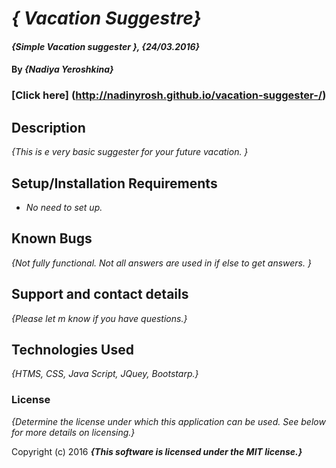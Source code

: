 # _{ Vacation Suggestre}_

#### _{Simple Vacation suggester }, {24/03.2016}_

#### By _**{Nadiya Yeroshkina}**_

### [Click here] (http://nadinyrosh.github.io/vacation-suggester-/)

## Description

_{This is e very basic suggester for your future vacation. }_

## Setup/Installation Requirements

* _No need to set up._


## Known Bugs

_{Not fully functional. Not all answers are used in if else to get answers. }_

## Support and contact details

_{Please let m know if you have questions.}_

## Technologies Used

_{HTMS, CSS, Java Script, JQuey, Bootstarp.}_

### License

*{Determine the license under which this application can be used.  See below for more details on licensing.}*

Copyright (c) 2016 **_{This software is licensed under the MIT license.}_**
